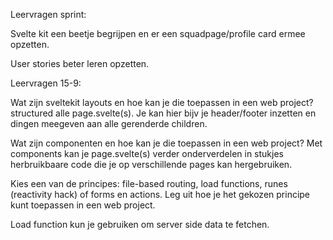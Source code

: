 Leervragen sprint:

Svelte kit een beetje begrijpen en er een squadpage/profile card ermee opzetten.

User stories beter leren opzetten.


Leervragen 15-9:

Wat zijn sveltekit layouts en hoe kan je die toepassen in een web project?
structured alle page.svelte(s). Je kan hier bijv je header/footer inzetten en dingen meegeven aan alle gerenderde children.

Wat zijn componenten en hoe kan je die toepassen in een web project?
Met components kan je page.svelte(s) verder onderverdelen in stukjes herbruikbaare code die je op verschillende pages kan hergebruiken.

Kies een van de principes: file-based routing, load functions, runes (reactivity hack) of forms en actions. Leg uit hoe je het gekozen principe kunt toepassen in een web project.

Load function kun je gebruiken om server side data te fetchen. 
